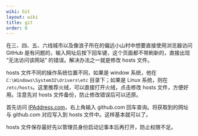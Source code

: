 ```yaml
---
wiki: Git
layout: wiki
title: git
order: 0
---
```


在三、四、五、六线城市以及像浪子所在的偏远小山村中想要直接使用浏览器访问 GitHub 是有问题的，输入网址后按下回车键，这个页面都不带刷新的，直接出现 “无法访问该网站” 的错误。解决办法之一就是修改 hosts 文件。

<!-- more -->

hosts 文件不同的操作系统位置不同，如果是 window 系统，他在 `C:\Windows\System32\drivers\etc` 目录下；如果是 Linux 系统，则在 `/etc/hosts`。这里推荐火绒，可以直接打开火绒，点击修改 hosts 文件，方便好用。注意先对 hosts 文件备份，防止修改错误后可以还原。

首先访问 [IPAddress.com](https://www.ipaddress.com/)，右上角输入 github.com 回车查询。将获取到的网址与 github.com 对应写入到 hosts 文件中。这样基本就可以了。

hosts 文件保存最好先以管理员身份启动记事本后再打开，防止权限不足。